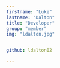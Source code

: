 ```yaml
---
firstname: "Luke"
lastname: "Dalton"
title: "Developer"
group: "member"
img: "ldalton.jpg"


github: ldalton02

---
```

